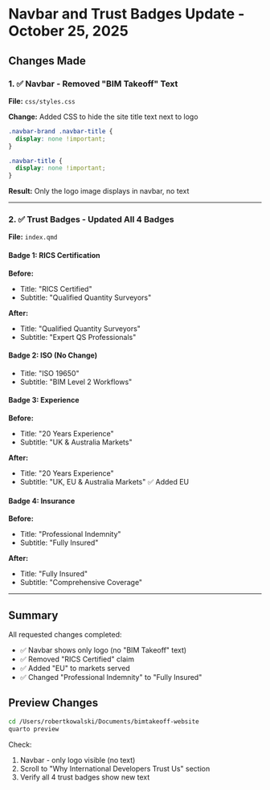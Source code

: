 # Navbar and Trust Badges Update - October 25, 2025

## Changes Made

### 1. ✅ Navbar - Removed "BIM Takeoff" Text
**File:** `css/styles.css`

**Change:** Added CSS to hide the site title text next to logo
```css
.navbar-brand .navbar-title {
  display: none !important;
}

.navbar-title {
  display: none !important;
}
```

**Result:** Only the logo image displays in navbar, no text

---

### 2. ✅ Trust Badges - Updated All 4 Badges
**File:** `index.qmd`

#### Badge 1: RICS Certification
**Before:**
- Title: "RICS Certified"
- Subtitle: "Qualified Quantity Surveyors"

**After:**
- Title: "Qualified Quantity Surveyors"
- Subtitle: "Expert QS Professionals"

#### Badge 2: ISO (No Change)
- Title: "ISO 19650"
- Subtitle: "BIM Level 2 Workflows"

#### Badge 3: Experience
**Before:**
- Title: "20 Years Experience"
- Subtitle: "UK & Australia Markets"

**After:**
- Title: "20 Years Experience"
- Subtitle: "UK, EU & Australia Markets" ✅ Added EU

#### Badge 4: Insurance
**Before:**
- Title: "Professional Indemnity"
- Subtitle: "Fully Insured"

**After:**
- Title: "Fully Insured"
- Subtitle: "Comprehensive Coverage"

---

## Summary

All requested changes completed:
- ✅ Navbar shows only logo (no "BIM Takeoff" text)
- ✅ Removed "RICS Certified" claim
- ✅ Added "EU" to markets served
- ✅ Changed "Professional Indemnity" to "Fully Insured"

## Preview Changes

```bash
cd /Users/robertkowalski/Documents/bimtakeoff-website
quarto preview
```

Check:
1. Navbar - only logo visible (no text)
2. Scroll to "Why International Developers Trust Us" section
3. Verify all 4 trust badges show new text
